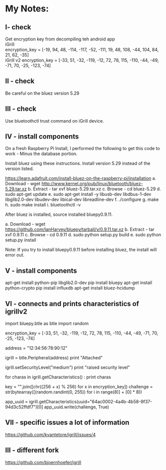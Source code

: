 # My Notes:

## I- check
Get encryption key from decompiling teh android app  
iGrill  
encryption_key = [-19, 94, 48, -114, -117, -52, -111, 19, 48, 108, -44, 104, 84, 21, 62, -35]  
iGrill v2
encryption_key = [-33, 51, -32, -119, -12, 72, 78, 115, -110, -44, -49, -71, 70, -25, -123, -74]  


## II - check
Be careful on the bluez version 5.29

## III - check
Use bluetoothctl trust command on iGrill device.

## IV - install components
On a fresh Raspberry Pi Install, I performed the following to get this code to work - Minus the database portion.

Install bluez using these instructions. Install version 5.29 instead of the version listed.

https://learn.adafruit.com/install-bluez-on-the-raspberry-pi/installation
a. Download - wget http://www.kernel.org/pub/linux/bluetooth/bluez-5.29.tar.xz
b. Extract - tar xvf bluez-5.29.tar.xz
c. Browse - cd bluez-5.29
d. sudo apt-get update
e. sudo apt-get install -y libusb-dev libdbus-1-dev libglib2.0-dev libudev-dev libical-dev libreadline-dev
f. ./configure
g. make
h. sudo make install
i. bluetoothctl -v

After bluez is installed, source installed bluepy0.9.11.

a. Download - wget https://github.com/IanHarvey/bluepy/tarball/v/0.9.11.tar.xz
b. Extract - tar xvf 0.9.11
c. Browse - cd 0.9.11
d. sudo python setup.py build
e. sudo python setup.py install

Note: If you try to install bluepy0.9.11 before installing bluez, the install will error out.

## V - install components
apt-get install python-pip libglib2.0-dev
pip install bluepy
apt-get install python-crypto
pip install influxdb
apt-get install bluez-hcidump


## VI - connects and prints characteristics of igrillv2
import bluepy.btle as btle
import random

encryption_key = [-33, 51, -32, -119, -12, 72, 78, 115, -110, -44, -49, -71, 70, -25, -123, -74]

address = "12:34:56:78:90:12"

igrill = btle.Peripheral(address)
print "Attached"

igrill.setSecurityLevel("medium")
print "raised security level"

for charas in igrill.getCharacteristics() :
 print charas

key = "".join([chr((256 + x) % 256) for x in encryption_key])
challenge = str(bytearray([(random.randint(0, 255)) for i in range(8)] + [0] * 8))

app_uuid = igrill.getCharacteristics(uuid="64ac0002-4a4b-4b58-9f37-94d3c52ffdf7")[0]
app_uuid.write(challenge, True)

## VII - specific issues a lot of information
https://github.com/kvantetore/igrill/issues/4

## III - different fork
https://github.com/bjoernhoefer/igrill